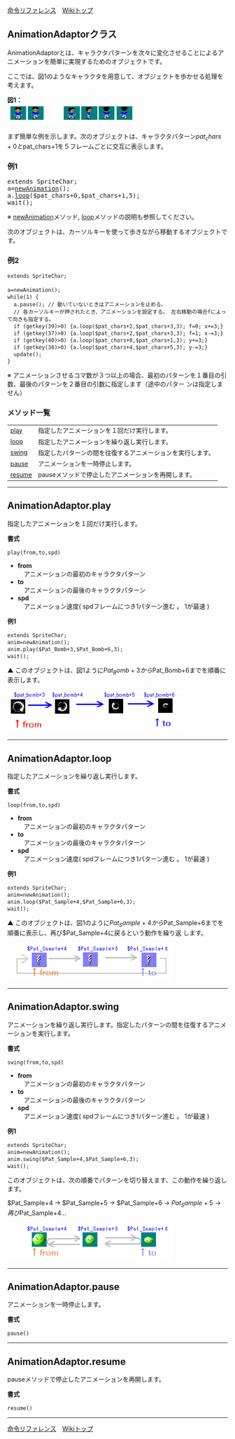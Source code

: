 
[命令リファレンス](./reference)&emsp;[Wikiトップ](./)

<title>命令リファレンス - AnimationAdaptor</title>

## AnimationAdaptorクラス
AnimationAdaptorとは、キャラクタパターンを次々に変化させることによるアニメーションを簡単に実現するためのオブジェクトです。

ここでは、図1のようなキャラクタを用意して、オブジェクトを歩かせる処理を考えます。

**図1：**  
![chars.png](./img/chars.png)

まず簡単な例を示します。次のオブジェクトは、キャラクタパターン$pat_chars+0と$pat_chars+1を５フレームごとに交互に表示します。

### 例1
<pre>
extends SpriteChar;
a=<a href="./rf-spritechar#spritecharnewanimation">newAnimation</a>();
a.<a href="./rf-animationadaptor#animationadaptorloop">loop</a>($pat_chars+0,$pat_chars+1,5);
wait();
</pre>

※ [newAnimation](./rf-spritechar#spritecharnewanimation)メソッド, [loop](./rf-animationadaptor#animationadaptorloop)メソッドの説明も参照してください。

次のオブジェクトは、カーソルキーを使って歩きながら移動するオブジェクトです。

### 例2
```
extends SpriteChar;

a=newAnimation();
while(1) {
  a.pause(); // 動いていないときはアニメーションを止める。
  // 各カーソルキーが押されたとき、アニメーションを設定する。 左右移動の場合fによって向きも指定する。
  if (getkey(39)>0) {a.loop($pat_chars+2,$pat_chars+3,3); f=0; x+=3;}  
  if (getkey(37)>0) {a.loop($pat_chars+2,$pat_chars+3,3); f=1; x-=3;} 
  if (getkey(40)>0) {a.loop($pat_chars+0,$pat_chars+1,3); y+=3;}
  if (getkey(38)>0) {a.loop($pat_chars+4,$pat_chars+5,3); y-=3;}
  update();
}
```

※ アニメーションさせるコマ数が３つ以上の場合、最初のパターンを１番目の引数、最後のパターンを２番目の引数に指定します（途中のパター ンは指定しません）

### メソッド一覧
|||
|-|-|
|[play](#animationadaptorplay)|指定したアニメーションを１回だけ実行します。|
|[loop](#animationadaptorloop)|指定したアニメーションを繰り返し実行します。|
|[swing](#animationadaptorswing)|指定したパターンの間を往復するアニメーションを実行します。|
|[pause](#animationadaptorpause)|アニメーションを一時停止します。|
|[resume](#animationadaptorresume)|pauseメソッドで停止したアニメーションを再開します。|

***

## AnimationAdaptor.play
指定したアニメーションを１回だけ実行します。

**書式**
```
play(from,to,spd) 
```

- **from**  
&emsp;アニメーションの最初のキャラクタパターン
- **to**  
&emsp;アニメーションの最後のキャラクタパターン
- **spd**  
&emsp;アニメーション速度( spdフレームにつき1パターン進む 。 1が最速 )

**例1**
```
extends SpriteChar;
anim=newAnimation();
anim.play($Pat_Bomb+3,$Pat_Bomb+6,3);
wait();
```

▲ このオブジェクトは、図1ように$Pat_Bomb+3から$Pat_Bomb+6までを順番に表示します。

![bpats3.png](./img/bpats3.png)

***

## AnimationAdaptor.loop
指定したアニメーションを繰り返し実行します。

**書式**
```
loop(from,to,spd) 
```

- **from**  
&emsp;アニメーションの最初のキャラクタパターン
- **to**  
&emsp;アニメーションの最後のキャラクタパターン
- **spd**  
&emsp;アニメーション速度( spdフレームにつき1パターン進む 。 1が最速 )

**例1**
```
extends SpriteChar;
anim=newAnimation();
anim.loop($Pat_Sample+4,$Pat_Sample+6,3);
wait();
```
 
▲ このオブジェクトは、図1のように$Pat_Sample+4から$Pat_Sample+6までを順番に表示し、再び$Pat_Sample+4に戻るという動作を繰り返 します。

![bpats4.png](./img/bpats4.png)

***

## AnimationAdaptor.swing

アニメーションを繰り返し実行します。指定したパターンの間を往復するアニメーションを実行します。

**書式**
```
swing(from,to,spd)
```

- **from**  
&emsp;アニメーションの最初のキャラクタパターン
- **to**  
&emsp;アニメーションの最後のキャラクタパターン
- **spd**  
&emsp;アニメーション速度( spdフレームにつき1パターン進む 。 1が最速 )

**例1**
```
extends SpriteChar;
anim=newAnimation();
anim.swing($Pat_Sample+4,$Pat_Sample+6,3);
wait();
```

このオブジェクトは、次の順番でパターンを切り替えます、この動作を繰り返します。

$Pat_Sample+4 → $Pat_Sample+5 → $Pat_Sample+6 → $Pat_Sample+5 → 再び$Pat_Sample+4...

![bpats2.png](./img/bpats2.png)

***

## AnimationAdaptor.pause

アニメーションを一時停止します。

**書式**
```
pause()
```

***

## AnimationAdaptor.resume

pauseメソッドで停止したアニメーションを再開します。

**書式**
```
resume()
```

***

[命令リファレンス](./reference)&emsp;[Wikiトップ](./)

